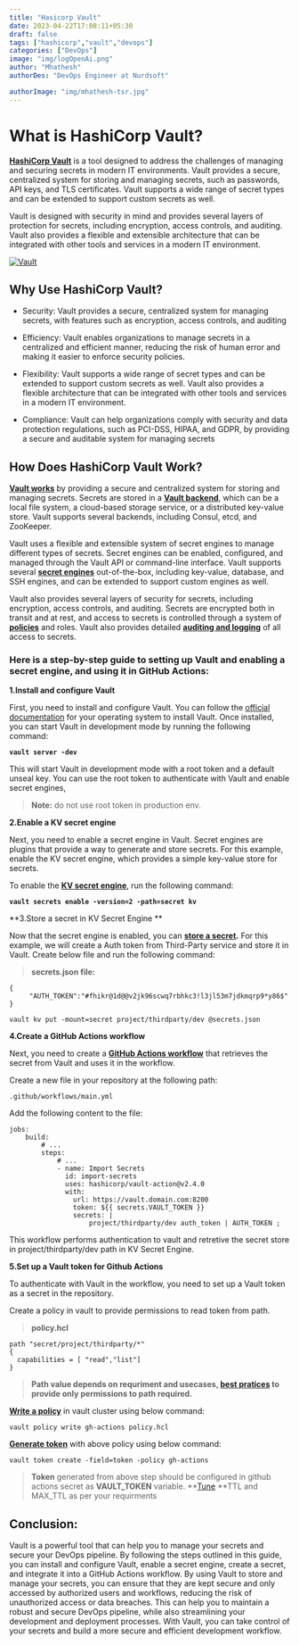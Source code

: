 ```yaml
---
title: "Hasicorp Vault"
date: 2023-04-22T17:08:11+05:30
draft: false
tags: ["hashicorp","vault","devops"]
categories: ["DevOps"]
image: "img/logOpenAi.png"
author: "Mhathesh"
authorDes: "DevOps Engineer at Nurdsoft"

authorImage: "img/mhathesh-tsr.jpg"
---
```


# What is HashiCorp Vault?
**[HashiCorp Vault](https://developer.hashicorp.com/vault/docs/what-is-vault)** is a tool designed to address the challenges of managing and securing secrets in modern IT environments. Vault provides a secure, centralized system for storing and managing secrets, such as passwords, API keys, and TLS certificates. Vault supports a wide range of secret types and can be extended to support custom secrets as well.

Vault is designed with security in mind and provides several layers of protection for secrets, including encryption, access controls, and auditing. Vault also provides a flexible and extensible architecture that can be integrated with other tools and services in a modern IT environment.

[![Vault](https://developer.hashicorp.com/_next/image?url=https%3A%2F%2Fcontent.hashicorp.com%2Fapi%2Fassets%3Fproduct%3Dvault%26version%3Drefs%252Fheads%252Frelease%252F1.13.x%26asset%3Dwebsite%252Fpublic%252Fimg%252Fhow-vault-works.png%26width%3D2077%26height%3D1343&w=3840&q=75 "Vault")](https://developer.hashicorp.com/_next/image?url=https%3A%2F%2Fcontent.hashicorp.com%2Fapi%2Fassets%3Fproduct%3Dvault%26version%3Drefs%252Fheads%252Frelease%252F1.13.x%26asset%3Dwebsite%252Fpublic%252Fimg%252Fhow-vault-works.png%26width%3D2077%26height%3D1343&w=3840&q=75 "Vault")

## Why Use HashiCorp Vault?

- Security: Vault provides a secure, centralized system for managing secrets, with features such as encryption, access controls, and auditing

- Efficiency: Vault enables organizations to manage secrets in a centralized and efficient manner, reducing the risk of human error and making it easier to enforce security policies.

- Flexibility: Vault supports a wide range of secret types and can be extended to support custom secrets as well. Vault also provides a flexible architecture that can be integrated with other tools and services in a modern IT environment.

- Compliance: Vault can help organizations comply with security and data protection regulations, such as PCI-DSS, HIPAA, and GDPR, by providing a secure and auditable system for managing secrets


## How Does HashiCorp Vault Work?

**[Vault works](https://developer.hashicorp.com/vault/docs/what-is-vault#how-does-vault-work)** by providing a secure and centralized system for storing and managing secrets. Secrets are stored in a **[Vault backend](https://developer.hashicorp.com/vault/docs/concepts/storage)**, which can be a local file system, a cloud-based storage service, or a distributed key-value store. Vault supports several backends, including Consul, etcd, and ZooKeeper.

Vault uses a flexible and extensible system of secret engines to manage different types of secrets. Secret engines can be enabled, configured, and managed through the Vault API or command-line interface. Vault supports several **[secret engines](https://developer.hashicorp.com/vault/docs/secrets)** out-of-the-box, including key-value, database, and SSH engines, and can be extended to support custom engines as well.

Vault also provides several layers of security for secrets, including encryption, access controls, and auditing. Secrets are encrypted both in transit and at rest, and access to secrets is controlled through a system of **[policies](https://developer.hashicorp.com/vault/docs/concepts/policies)** and roles. Vault also provides detailed **[auditing and logging](https://developer.hashicorp.com/vault/docs/audit)** of all access to secrets.


### Here is a step-by-step guide to setting up Vault and enabling a secret engine, and using it in GitHub Actions:

**1.Install and configure Vault**

First, you need to install and configure Vault. You can follow the [official documentation](https://developer.hashicorp.com/vault/docs/install) for your operating system to install Vault.
Once installed, you can start Vault in development mode by running the following command:

**`vault server -dev`**

This will start Vault in development mode with a root token and a default unseal key. You can use the root token to authenticate with Vault and enable secret engines, 
> **Note:** do not use root token in production env.


**2.Enable a KV secret engine**

Next, you need to enable a secret engine in Vault. Secret engines are plugins that provide a way to generate and store secrets. For this example, enable the KV secret engine, which provides a simple key-value store for secrets.

To enable the **[KV secret engine](https://developer.hashicorp.com/vault/docs/secrets/kv/kv-v2)**, run the following command:

**`vault secrets enable -version=2 -path=secret kv`**

**3.Store a secret in KV Secret Engine **

Now that the secret engine is enabled, you can **[store a secret](https://developer.hashicorp.com/vault/docs/commands/kv/put).** For this example, we will create a Auth token from Third-Party service and store it in Vault. Create below file and run the following command:
> **secrets.json file:**

    {
         "AUTH_TOKEN":"#fhikr@1d@@v2jk96scwq7rbhkc3!l3jl53m7jdkmqrp9*y86$"
    }

`
   vault kv put -mount=secret project/thirdparty/dev @secrets.json
`

**4.Create a GitHub Actions workflow**

Next, you need to create a **[GitHub Actions workflow](https://github.com/hashicorp/vault-action)** that retrieves the secret from Vault and uses it in the workflow.

Create a new file in your repository at the following path:

    .github/workflows/main.yml

Add the following content to the file:

    jobs:
		build:
			# ...
			steps:
				# ...
				- name: Import Secrets
				  id: import-secrets
				  uses: hashicorp/vault-action@v2.4.0
				  with:
					url: https://vault.domain.com:8200
					token: ${{ secrets.VAULT_TOKEN }}
					secrets: |
						project/thirdparty/dev auth_token | AUTH_TOKEN ;

This workflow performs authentication to vault and retretive the secret store in project/thirdparty/dev path in KV Secret Engine.

**5.Set up a Vault token for Github Actions**

To authenticate with Vault in the workflow, you need to set up a Vault token as a secret in the repository.

Create a policy in vault to provide permissions to read token from path.

>**policy.hcl**

	path "secret/project/thirdparty/*"
	{
	  capabilities = [ "read","list"]
	}
> **Path value depends on requriment and usecases, [best pratices](https://developer.hashicorp.com/vault/docs/concepts/policies#fine-grained-control) to provide only permissions to path required.**

**[Write a policy](https://developer.hashicorp.com/vault/docs/commands/policy/write)** in vault cluster using below command:

`
vault policy write gh-actions policy.hcl
`

**[Generate token](https://developer.hashicorp.com/vault/docs/commands/token/create)** with above policy using below command:

`
vault token create -field=token -policy gh-actions
`

> **Token** generated from above step should be configured in github actions secret as **VAULT_TOKEN** variable. 
> **[Tune](https://developer.hashicorp.com/vault/docs/commands/secrets/tune) **TTL and MAX_TTL as per your requirments

## Conclusion:
Vault is a powerful tool that can help you to manage your secrets and secure your DevOps pipeline. By following the steps outlined in this guide, you can install and configure Vault, enable a secret engine, create a secret, and integrate it into a GitHub Actions workflow. By using Vault to store and manage your secrets, you can ensure that they are kept secure and only accessed by authorized users and workflows, reducing the risk of unauthorized access or data breaches. This can help you to maintain a robust and secure DevOps pipeline, while also streamlining your development and deployment processes. With Vault, you can take control of your secrets and build a more secure and efficient development workflow.